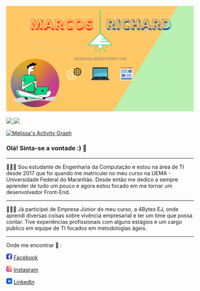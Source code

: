 ![capa github](https://github.com/marcosr123/marcosr123/blob/main/images/RICHARD.png)  


<div>
  <a href="https://github.com/marcosr123">
  <img height="180em" src="https://github-readme-stats.vercel.app/api?username=marcosr123&show_icons=true&theme=dracula&include_all_commits=true&count_private=true "/>
  <img height="180em" src="https://github-readme-stats.vercel.app/api/top-langs/?username=marcosr123&layout=compact&langs_count=9&theme=dracula&cache_header=1800"/>
</div> 
  
<a href=""><img alt="Melissa's Activity Graph" src="https://activity-graph.herokuapp.com/graph?username=marcosr123&bg_color=0D1117&color=5BCDEC&line=5BCDEC&point=FFFFFF&hide_border=true" /></a>

### Olá! Sinta-se a vontade :) 👋

---
🔭🔭🔭
Sou estudante de Engenharia da Computação e estou na área de TI desde 2017 que foi quando me matriculei no meu curso na UEMA - Universidade Federal do Maranhão. Desde então me dedico a sempre aprender de tudo um pouco e agora estou focado em me tornar um desenvolvedor Front-End.

---
🌱🌱🌱
Já participei de Empresa Júnior do meu curso, a 4Bytes EJ, onde aprendi diversas coisas sobre vivência empresarial e ter um time que possa contar. Tive experiências profissionais com alguns estágios e um cargo publico em equipe de TI focados em metodologias ágeis.

---

Onde me encontrar 🤔 :

<a href="https://www.facebook.com/marcos.richard.77/"><img src="https://github.com/marcosr123/marcosr123/blob/main/images/facebook.png" width="16"></img></a> [Facebook](https://www.facebook.com/marcos.richard.77/)  

<a href="https://www.instagram.com/marcos_richard/"><img src="https://github.com/marcosr123/marcosr123/blob/main/images/instagram.png" width="16"></img></a> [Instagram](https://www.instagram.com/marcos_richard)  

<a href="https://www.linkedin.com/in/marcos-richard-cutrim/"><img src="https://github.com/marcosr123/marcosr123/blob/main/images/linkedin.png" width="16"></img></a> [LinkedIn](https://www.linkedin.com/in/marcos-richard-cutrim/)  


<!--
**marcosr123/marcosr123** is a ✨ _special_ ✨ repository because its `README.md` (this file) appears on your GitHub profile.

Here are some ideas to get you started:

- 🔭 I’m currently working on ...
- 🌱 I’m currently learning ...
- 👯 I’m looking to collaborate on ...
- 🤔 I’m looking for help with ...
- 💬 Ask me about ...
- 📫 How to reach me: ...
- ⚡ Fun fact: ...
-->
